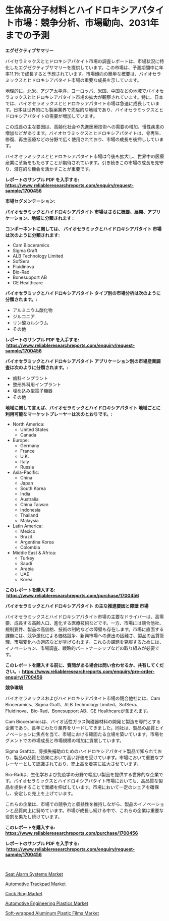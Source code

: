 <p><h1>生体高分子材料とハイドロキシアパタイト市場：競争分析、市場動向、2031年までの予測</h1></p><p><strong>エグゼクティブサマリー</strong></p>
<p><p>バイセラミックスとヒドロキシアパタイト市場の調査レポートは、市場状況に特化したエグゼクティブサマリーを提供しています。この市場は、予測期間中に年率11.1％で成長すると予想されています。市場傾向の簡単な概要は、バイオセラミックスとヒドロキシアパタイト市場の重要な成長を示しています。</p><p>地理的に、北米、アジア太平洋、ヨーロッパ、米国、中国などの地域でバイオセラミックスとヒドロキシアパタイト市場の拡大が観察されています。特に、日本では、バイオセラミックスとヒドロキシアパタイト市場は急速に成長しています。日本は世界的にも製薬業界で先駆的な地域であり、バイオセラミックスとヒドロキシアパタイトの需要が増加しています。</p><p>この成長の主な要因は、高齢化社会や先進医療技術への需要の増加、慢性疾患の増加などがあります。バイオセラミックスとヒドロキシアパタイトは、骨再生、修復、再生医療などの分野で広く使用されており、市場の成長を後押ししています。</p><p>バイオセラミックスとヒドロキシアパタイト市場は今後も拡大し、世界中の医療産業に革新をもたらすことが期待されています。引き続きこの市場の成長を見守り、潜在的な機会を活かすことが重要です。</p></p>
<p><strong>レポートのサンプル PDF を入手する: <a href="https://www.reliableresearchreports.com/enquiry/request-sample/1700456">https://www.reliableresearchreports.com/enquiry/request-sample/1700456</a></strong></p>
<p><strong>市場セグメンテーション:</strong></p>
<p><strong> バイオセラミックとハイドロキシアパタイト 市場はさらに概要、展開、アプリケーション、地域に分類されます :</strong></p>
<p><strong>コンポーネントに関しては、 バイオセラミックとハイドロキシアパタイト 市場は次のように分類されます: &nbsp;</strong></p>
<p><ul><li>Cam Bioceramics</li><li>Sigma Graft</li><li>ALB Technology Limited</li><li>SofSera</li><li>Fluidinova</li><li>Bio-Rad</li><li>Bonesupport AB</li><li>GE Healthcare</li></ul></p>
<p><strong> バイオセラミックとハイドロキシアパタイト タイプ別の市場分析は次のように分類されます。:</strong></p>
<p><ul><li>アルミニウム酸化物</li><li>ジルコニア</li><li>リン酸カルシウム</li><li>その他</li></ul></p>
<p><strong>レポートのサンプル PDF を入手する: &nbsp;<a href="https://www.reliableresearchreports.com/enquiry/request-sample/1700456">https://www.reliableresearchreports.com/enquiry/request-sample/1700456</a></strong></p>
<p><strong> バイオセラミックとハイドロキシアパタイト アプリケーション別の市場産業調査は次のように分類されます。:</strong></p>
<p><ul><li>歯科インプラント</li><li>整形外科用インプラント</li><li>埋め込み型電子機器</li><li>その他</li></ul></p>
<p><strong>地域に関して言えば、バイオセラミックとハイドロキシアパタイト 地域ごとに利用可能なマーケットプレーヤーは次のとおりです。:</strong></p>
<p><ul>
    <li>
        North America:
        <ul>
            <li>United States</li>
            <li>Canada</li>
        </ul>
    </li>
    <li>
        Europe:
        <ul>
            <li>Germany</li>
            <li>France</li>
            <li>U.K.</li>
            <li>Italy</li>
            <li>Russia</li>
        </ul>
    </li>
    <li>
        Asia-Pacific:
        <ul>
            <li>China</li>
            <li>Japan</li>
            <li>South Korea</li>
            <li>India</li>
            <li>Australia</li>
            <li>China Taiwan</li>
            <li>Indonesia</li>
            <li>Thailand</li>
            <li>Malaysia</li>
        </ul>
    </li>
    <li>
        Latin America:
        <ul>
            <li>Mexico</li>
            <li>Brazil</li>
            <li>Argentina Korea</li>
            <li>Colombia</li>
        </ul>
    </li>
    <li>
        Middle East & Africa:
        <ul>
            <li>Turkey</li>
            <li>Saudi</li>
            <li>Arabia</li>
            <li>UAE</li>
            <li>Korea</li>
        </ul>
    </li>
    </ul></p>
<p><strong>このレポートを購入する: &nbsp;<a href="https://www.reliableresearchreports.com/purchase/1700456">https://www.reliableresearchreports.com/purchase/1700456</a></strong></p>
<p><strong>バイオセラミックとハイドロキシアパタイト の主な推進要因と障壁 市場</strong></p>
<p><p>バイオセラミックスとハイドロキシアパタイト市場の主要なドライバーは、高需要、成長する高齢人口、進化する医療技術などです。一方、市場には競合他社、規制要件、製品の高価格、技術の制約などの障壁も存在します。市場に直面する課題には、競争激化による価格競争、新興市場への進出の困難さ、製品の品質管理、市場変化への適応などが挙げられます。これらの課題を克服するためには、イノベーション、市場調査、戦略的パートナーシップなどの取り組みが必要です。</p></p>
<p><strong>このレポートを購入する前に、質問がある場合は問い合わせるか、共有してください。:&nbsp; <a href="https://www.reliableresearchreports.com/enquiry/pre-order-enquiry/1700456">https://www.reliableresearchreports.com/enquiry/pre-order-enquiry/1700456</a></strong></p>
<p><strong>競争環境</strong></p>
<p><p>バイオセラミックスおよびハイドロキシアパタイト市場の競合他社には、Cam Bioceramics、Sigma Graft、ALB Technology Limited、SofSera、Fluidinova、Bio-Rad、Bonesupport AB、GE Healthcareが含まれます。</p><p>Cam Bioceramicsは、バイオ活性ガラス陶磁器材料の開発と製造を専門とする企業であり、長年にわたり業界をリードしてきました。同社は、製品の品質とイノベーションに焦点を当て、市場における確固たる立場を築いています。市場セグメントでの市場成長と市場規模の増加に貢献しています。</p><p>Sigma Graftは、骨損失補助のためのハイドロキシアパタイト製品で知られており、製品の品質と効果において高い評価を受けています。市場において重要なプレーヤーとして認識されており、売上高を着実に拡大させています。</p><p>Bio-Radは、生化学および免疫学の分野で幅広い製品を提供する世界的な企業です。バイオセラミックスとハイドロキシアパタイト市場においても、高品質な製品を提供することで業績を伸ばしています。市場において一定のシェアを確保し、安定した売上を上げています。</p><p>これらの企業は、市場での競争力と収益性を維持しながら、製品のイノベーションと品質向上に努めています。市場が成長し続ける中で、これらの企業は重要な役割を果たし続けています。</p></p>
<p><strong>このレポートを購入する: &nbsp; <a href="https://www.reliableresearchreports.com/purchase/1700456">https://www.reliableresearchreports.com/purchase/1700456</a></strong></p>
<p><strong>レポートのサンプル PDF を入手する: &nbsp;<a href="https://www.reliableresearchreports.com/enquiry/request-sample/1700456">https://www.reliableresearchreports.com/enquiry/request-sample/1700456</a></strong><strong></strong></p>
<p>&nbsp;</p>
<p><p><a href="https://automatic-knee-4c7.notion.site/Seat-Alarm-Systems-Market-Size-and-Examines-its-Market-Scope-with-a-Primary-Focus-on-Growth-Opport-e48585a64a234008bf95a63c44c14efc">Seat Alarm Systems Market</a></p><p><a href="https://view.publitas.com/reportprime-1/automotive-trackpad-market-size-evaluating-its-market-trends-growth-and-projections-2024-2031/">Automotive Trackpad Market</a></p><p><a href="https://view.publitas.com/reportprime-1/cock-ring-market-dynamics-2024-2031-also-about-its-market-trends-projections-and-opportunities/">Cock Ring Market</a></p><p><a href="https://automatic-knee-4c7.notion.site/Automotive-Engineering-Plastics-Market-Challenges-Opportunities-and-Growth-Drivers-and-Major-Mark-5a50fa6a9d5d4988aa3cd83aba547925">Automotive Engineering Plastics Market</a></p><p><a href="https://sulfuric-clavicle-d39.notion.site/Soft-wrapped-Aluminum-Plastic-Films-Market-Research-Report-Provides-thorough-Industry-Overview-whic-50cbf0faccff451da053f084369610a0">Soft-wrapped Aluminum Plastic Films Market</a></p></p>
